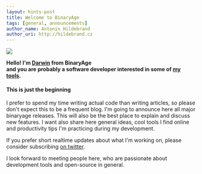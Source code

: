 ```yaml
---
layout: hints-post
title: Welcome to BinaryAge
tags: [general, announcements]
author_name: Antonin Hildebrand
author_uri: http://hildebrand.cz
---
```


<img src="{{site.url}}/shared/img/icons/binaryage-badge-64.png" class="intro-icon"/>

**Hello! I'm <a href="http://hildebrand.cz">Darwin</a> from BinaryAge<br/>and you are probably a software developer interested in some of <a href="http://binaryage.com">my tools</a>.**

#### This is just the beginning

I prefer to spend my time writing actual code than writing articles, so please don't expect this to be a frequent blog. I'm going to announce here all major binaryage releases. This will also be the best place to explain and discuss new features. I want also share here general ideas, cool tools I find online and productivity tips I'm practicing during my development.

If you prefer short realtime updates about what I'm working on, please consider subscribing <a href="http://twitter.com/binaryage">on twitter</a>.

I look forward to meeting people here, who are passionate about development tools and open-source in general.